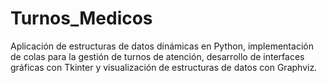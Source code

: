 # Turnos_Medicos
Aplicación de estructuras de datos dinámicas en Python, implementación de colas para la gestión de turnos de atención, desarrollo de interfaces gráficas con Tkinter y visualización de estructuras de datos con Graphviz.
